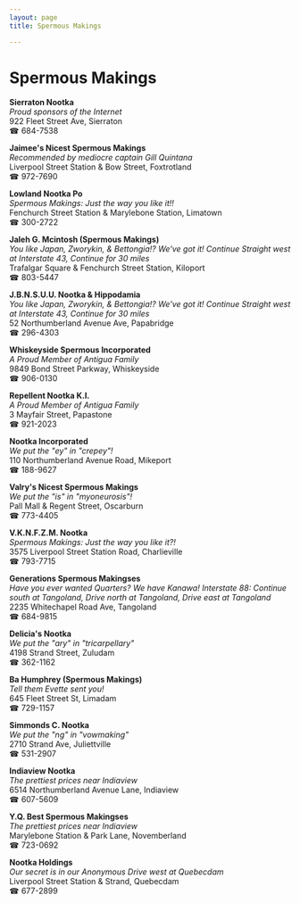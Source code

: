 ```yaml
---
layout: page 
title: Spermous Makings

---
```



# Spermous Makings


 **Sierraton Nootka**  
_Proud sponsors of the Internet_  
922 Fleet Street Ave, Sierraton  
☎ 684-7538

**Jaimee's Nicest Spermous Makings**  
_Recommended by mediocre captain Gill Quintana_  
Liverpool Street Station & Bow Street, Foxtrotland  
☎ 972-7690

**Lowland Nootka Po**  
_Spermous Makings: Just the way you like it!!_  
Fenchurch Street Station & Marylebone Station, Limatown  
☎ 300-2722

**Jaleh G. Mcintosh (Spermous Makings)**  
_You like Japan, Zworykin, & Bettongia!? We've got it! 
Continue Straight west at Interstate 43, Continue for 30 miles_  
Trafalgar Square & Fenchurch Street Station, Kiloport  
☎ 803-5447

**J.B.N.S.U.U. Nootka & Hippodamia**  
_You like Japan, Zworykin, & Bettongia!? We've got it! 
Continue Straight west at Interstate 43, Continue for 30 miles_  
52 Northumberland Avenue Ave, Papabridge  
☎ 296-4303

**Whiskeyside Spermous Incorporated**  
_A Proud Member of Antigua Family_  
9849 Bond Street Parkway, Whiskeyside  
☎ 906-0130

**Repellent Nootka K.I.**  
_A Proud Member of Antigua Family_  
3 Mayfair Street, Papastone  
☎ 921-2023

**Nootka Incorporated**  
_We put the "ey" in "crepey"!_  
110 Northumberland Avenue Road, Mikeport  
☎ 188-9627

**Valry's Nicest Spermous Makings**  
_We put the "is" in "myoneurosis"!_  
Pall Mall & Regent Street, Oscarburn  
☎ 773-4405

**V.K.N.F.Z.M. Nootka**  
_Spermous Makings: Just the way you like it?!_  
3575 Liverpool Street Station Road, Charlieville  
☎ 793-7715

**Generations Spermous Makingses**  
_Have you ever wanted Quarters? We have Kanawa! 
Interstate 88: Continue south at Tangoland, Drive north at Tangoland, Drive east at Tangoland_  
2235 Whitechapel Road Ave, Tangoland  
☎ 684-9815

**Delicia's Nootka**  
_We put the "ary" in "tricarpellary"_  
4198 Strand Street, Zuludam  
☎ 362-1162

**Ba Humphrey (Spermous Makings)**  
_Tell them Evette sent you!_  
645 Fleet Street St, Limadam  
☎ 729-1157

**Simmonds C. Nootka**  
_We put the "ng" in "vowmaking"_  
2710 Strand Ave, Juliettville  
☎ 531-2907

**Indiaview Nootka**  
_The prettiest prices near Indiaview_  
6514 Northumberland Avenue Lane, Indiaview  
☎ 607-5609

**Y.Q. Best Spermous Makingses**  
_The prettiest prices near Indiaview_  
Marylebone Station & Park Lane, Novemberland  
☎ 723-0692

**Nootka Holdings**  
_Our secret is in our Anonymous 
Drive west at Quebecdam_  
Liverpool Street Station & Strand, Quebecdam  
☎ 677-2899

